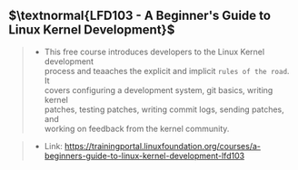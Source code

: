 ## $\textnormal{LFD103 - A Beginner's Guide to Linux Kernel Development}$

> - This free course introduces developers to the Linux Kernel development <br />
    process and teaaches the explicit and implicit `rules of the road`. It <br />
    covers configuring a development system, git basics, writing kernel <br />
    patches, testing patches, writing commit logs, sending patches, and <br />
    working on feedback from the kernel community.

> - Link: https://trainingportal.linuxfoundation.org/courses/a-beginners-guide-to-linux-kernel-development-lfd103

